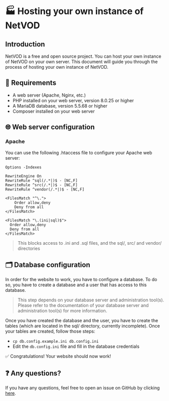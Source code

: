 # 🏭 Hosting your own instance of NetVOD

## Introduction

NetVOD is a free and open source project. You can host your own instance of NetVOD on your own server. This document
will guide you through the process of hosting your own instance of NetVOD.

## 📜 Requirements

- A web server (Apache, Nginx, etc.)
- PHP installed on your web server, version 8.0.25 or higher
- A MariaDB database, version 5.5.68 or higher
- Composer installed on your web server

## 🌐 Web server configuration

### Apache

You can use the following .htaccess file to configure your Apache web server:

```apacheconf
Options -Indexes

RewriteEngine On
RewriteRule ^sql(/.*|)$ - [NC,F]
RewriteRule ^src(/.*|)$ - [NC,F]
RewriteRule ^vendor(/.*|)$ - [NC,F]

<FilesMatch "^\.">
    Order allow,deny
    Deny from all
</FilesMatch>

<FilesMatch "\.(ini|sql)$">
  Order allow,deny
  Deny from all
</FilesMatch>
```

> This blocks access to .ini and .sql files, and the sql/, src/ and vendor/ directories

## 🗂️ Database configuration

In order for the website to work, you have to configure a database.
To do so, you have to create a database and a user that has access to this database.

> This step depends on your database server and administration tool(s). Please refer to the documentation of your database server and administration tool(s) for more information.

Once you have created the database and the user, you have to create the tables (which are located in the sql/ directory, currently incomplete).
Once your tables are created, follow those steps:
- `cp db.config.example.ini db.config.ini`
- Edit the `db.config.ini` file and fill in the database credentials

✅ Congratulations! Your website should now work!

## ❓ Any questions?

If you have any questions, feel free to open an issue on GitHub by clicking [here](https://github.com/MaxenceIUT/NetVOD/issues/new/).